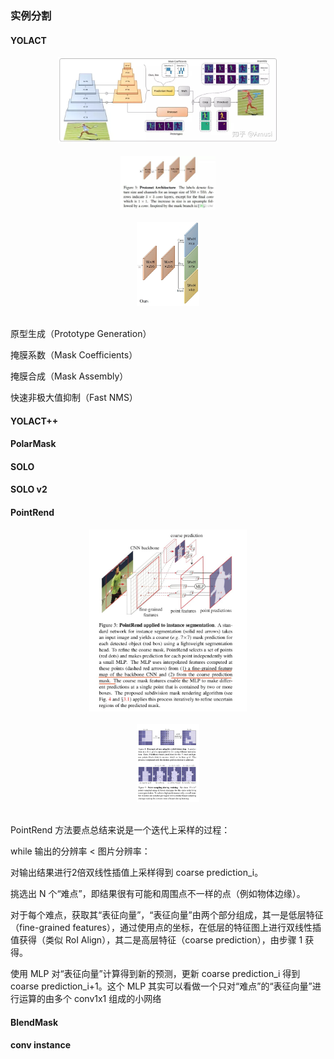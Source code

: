 ### 实例分割


#### YOLACT


<div align="center"> <img src="../pics/yolact1.png" width="70%"/> </div><br>

<div align="center"> <img src="../pics/yolact2.png" width="30%"/> </div><br>

<div align="center"> <img src="../pics/yolact3.png" width="20%"/> </div><br>

原型生成（Prototype Generation）

掩膜系数（Mask Coefficients）

掩膜合成（Mask Assembly）

快速非极大值抑制（Fast NMS）

#### YOLACT++


#### PolarMask


#### SOLO


#### SOLO v2


#### PointRend

<div align="center"> <img src="../pics/pointrend1.png" width="50%"/> </div><br>

<div align="center"> <img src="../pics/pointrend2.png" width="20%"/> </div><br>

PointRend 方法要点总结来说是一个迭代上采样的过程：

while 输出的分辨率 < 图片分辨率：

对输出结果进行2倍双线性插值上采样得到 coarse prediction_i。

挑选出 N 个“难点”，即结果很有可能和周围点不一样的点（例如物体边缘）。

对于每个难点，获取其“表征向量”，“表征向量”由两个部分组成，其一是低层特征（fine-grained features），通过使用点的坐标，在低层的特征图上进行双线性插值获得（类似 RoI Align），其二是高层特征（coarse prediction），由步骤 1 获得。

使用 MLP 对“表征向量”计算得到新的预测，更新 coarse prediction_i 得到 coarse prediction_i+1。这个 MLP 其实可以看做一个只对“难点”的“表征向量”进行运算的由多个 conv1x1 组成的小网络


#### BlendMask


#### conv instance

